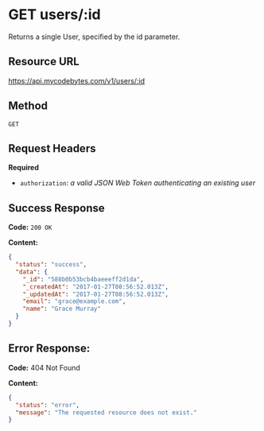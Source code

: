 # GET users/:id

Returns a single User, specified by the id parameter.

## Resource URL

<https://api.mycodebytes.com/v1/users/:id>

## Method

`GET`

## Request Headers

**Required**

*   `authorization`: *a valid JSON Web Token authenticating an existing user*

## Success Response

**Code:** `200 OK`

**Content:**

```json
{
  "status": "success",
  "data": {
    "_id": "588b0b53bcb4baeeeff2d1da",
    "_createdAt": "2017-01-27T08:56:52.013Z",
    "_updatedAt": "2017-01-27T08:56:52.013Z",
    "email": "grace@example.com",
    "name": "Grace Murray"
  }
}
```

## Error Response:

**Code:** 404 Not Found

**Content:**

```json
{
  "status": "error",
  "message": "The requested resource does not exist."
}
```
